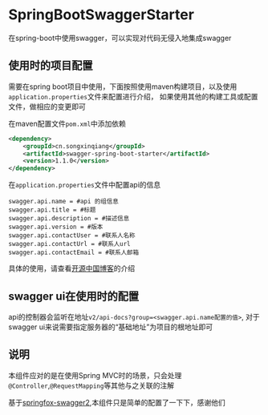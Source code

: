 # SpringBootSwaggerStarter

在spring-boot中使用swagger，可以实现对代码无侵入地集成swagger

## 使用时的项目配置

需要在spring boot项目中使用，下面按照使用maven构建项目，以及使用`application.properties`文件来配置进行介绍，
如果使用其他的构建工具或配置文件，做相应的变更即可

在maven配置文件`pom.xml`中添加依赖

``` xml
<dependency>
    <groupId>cn.songxinqiang</groupId>
    <artifactId>swagger-spring-boot-starter</artifactId>
    <version>1.1.0</version>
</dependency>
```

在`application.properties`文件中配置api的信息

``` shell
swagger.api.name = #api 的组信息
swagger.api.title = #标题
swagger.api.description = #描述信息
swagger.api.version = #版本
swagger.api.contactUser = #联系人名称
swagger.api.contactUrl = #联系人url
swagger.api.contactEmail = #联系人邮箱
```

具体的使用，请查看[开源中国博客](https://my.oschina.net/songxinqiang/blog/1490463)的介绍

## swagger ui在使用时的配置

api的控制器会监听在地址`v2/api-docs?group=<swagger.api.name配置的值>`,
对于swagger ui来说需要指定服务器的“基础地址”为项目的根地址即可

## 说明

本组件应对的是在使用Spring MVC时的场景，只会处理`@Controller`,`@RequestMapping`等其他与之关联的注解

基于[springfox-swagger2](https://github.com/springfox/springfox),本组件只是简单的配置了一下下，感谢他们

